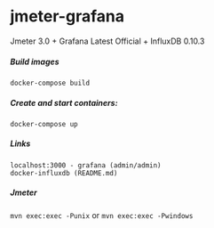 # jmeter-grafana
Jmeter 3.0 + Grafana Latest Official + InfluxDB 0.10.3

##### Build images
```shell
docker-compose build
```

##### Create and start containers:
```shell
docker-compose up
```

##### Links
```
localhost:3000 - grafana (admin/admin)
docker-influxdb (README.md)
```

##### Jmeter

```mvn exec:exec -Punix```
or
```mvn exec:exec -Pwindows```
